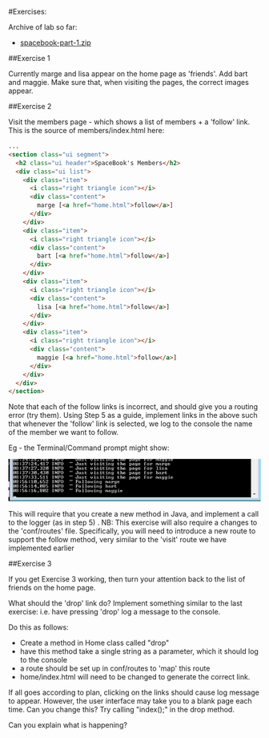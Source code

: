 #Exercises: 

Archive of lab so far:

- [spacebook-part-1.zip](archives/spacebook-part-1.zip)

##Exercise 1

Currently marge and lisa appear on the home page as 'friends'. Add bart and maggie. Make sure that, when visiting the pages, the correct images appear.

##Exercise 2

Visit the members page - which shows a list of members + a 'follow' link. This is the source of members/index.html here:

~~~html
...
<section class="ui segment">
  <h2 class="ui header">SpaceBook's Members</h2>
  <div class="ui list">
    <div class="item">
      <i class="right triangle icon"></i> 
      <div class="content">
        marge [<a href="home.html">follow</a>]
      </div>
    </div>
    <div class="item">
      <i class="right triangle icon"></i> 
      <div class="content">
        bart [<a href="home.html">follow</a>]
      </div>
    </div>
    <div class="item">
      <i class="right triangle icon"></i> 
      <div class="content">
        lisa [<a href="home.html">follow</a>]
      </div>
    </div>
    <div class="item">
      <i class="right triangle icon"></i> 
      <div class="content">
        maggie [<a href="home.html">follow</a>]
      </div>
    </div>
  </div>
</section>
~~~

Note that each of the follow links is incorrect, and should give you a routing error (try them).  Using Step 5 as a guide, implement links in the above such that whenever the 'follow' link is selected, we log to the console the name of the member we want to follow. 

Eg - the Terminal/Command prompt might show:

![](img/14.png)

This will require that you create a new method in Java, and implement a call to the logger (as in step 5)
. 
NB: This exercise will also require a changes to the 'conf/routes' file. Specifically, you will need to introduce a new route to support the follow method, very similar to the 'visit' route we have implemented earlier

##Exercise 3

If you get Exercise 3 working, then turn your attention back to the list of friends on the home page.

What should the 'drop' link do? Implement something similar to the last exercise: i.e. have pressing 'drop' log a message to the console. 

Do this as follows:

- Create a method in Home class called "drop"
- have this method take a single string as a parameter, which it should log to the console
- a route should be set up in conf/routes to 'map' this route
- home/index.html will need to be changed to generate the correct link.

If all goes according to plan, clicking on the links should cause log message to appear. However, the user interface may take you to a blank page each time. Can you change this? Try calling "index();" in the drop method. 

Can you explain what is happening?
